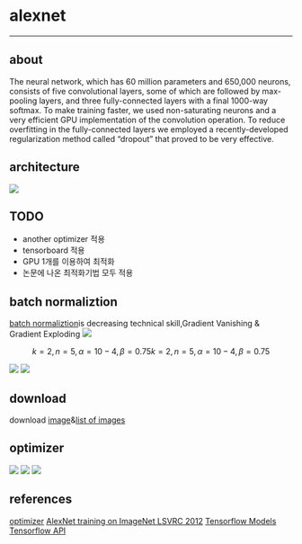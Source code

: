 # alexnet
___
## about
The neural network, which has 60 million parameters and 650,000 neurons, consists
of five convolutional layers, some of which are followed by max-pooling layers,
and three fully-connected layers with a final 1000-way softmax. To make training
faster, we used non-saturating neurons and a very efficient GPU implementation
of the convolution operation. To reduce overfitting in the fully-connected
layers we employed a recently-developed regularization method called “dropout”
that proved to be very effective.
## architecture
![](https://kratzert.github.io/images/finetune_alexnet/alexnet.png)

## TODO
* another optimizer 적용
* tensorboard 적용
* GPU 1개를 이용하여 최적화
* 논문에 나온 최적화기법 모두 적용


## batch normaliztion

[batch normaliztion](https://arxiv.org/abs/1502.03167)is decreasing technical skill,Gradient Vanishing & Gradient Exploding
![](http://nmhkahn.github.io/assets/Casestudy-CNN/alex-norm1.png)


 $${k=2,n=5,α=10−4,β=0.75k=2,n=5,α=10−4,β=0.75}$$

 ![](https://shuuki4.files.wordpress.com/2016/01/bn1.png)
 ![](https://shuuki4.files.wordpress.com/2016/01/bn2.png)

## download
download [image](http://www.image-net.org/challenges/LSVRC/2010/download-all-nonpub)&[list of images](http://www.image-net.org/download-imageurls)

## optimizer
![](http://i.imgur.com/2dKCQHh.gif?1)
![](http://i.imgur.com/pD0hWu5.gif?1)
![](http://i.imgur.com/NKsFHJb.gif?1)


## references

[optimizer](http://ruder.io/optimizing-gradient-descent/)
[AlexNet training on ImageNet LSVRC 2012](https://github.com/dontfollowmeimcrazy/imagenet)
[Tensorflow Models](https://github.com/tensorflow/models)
[Tensorflow API](https://www.tensorflow.org/versions/r1.2/api_docs/)

